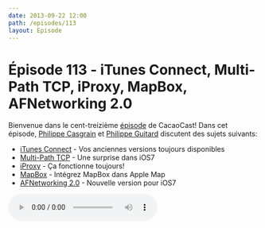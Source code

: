 ```yaml
---
date: 2013-09-22 12:00
path: /episodes/113
layout: Episode
---
```

# Épisode 113 - iTunes Connect, Multi-Path TCP, iProxy, MapBox, AFNetworking 2.0
<p>Bienvenue dans le cent-treizième <a href="https://cacaocast.com/media/cacaocast_113.mp3" title="CacaoCast Episode 113">épisode</a> de CacaoCast! Dans cet épisode, <a href="http://www.twitter.com/philippec" title="Philippe Casgrain sur Twitter">Philippe Casgrain</a> et <a href="http://www.twitter.com/philippeguitard" title="Philippe Guitard sur Twitter">Philippe Guitard</a> discutent des sujets suivants:</p>
<ul><li><a href="https://developer.apple.com/news/index.php?id=9182013a" title="iTunes Connect">iTunes Connect</a> - Vos anciennes versions toujours disponibles</li>
<li><a href="http://qz.com/126642/apples-ios7-includes-a-surprise-a-ticket-to-the-next-generation-of-the-internet/" title="Multi-Path TCP">Multi-Path TCP</a> - Une surprise dans iOS7</li>
<li><a href="http://cacaocast.com/post/19061249327/episode-27-iproxy-log4cocoa-bezipped-et-devinez" title="iProxy">iProxy</a> - Ça fonctionne toujours!</li>
<li><a href="http://www.mapbox.com/blog/ios7-mapbox/" title="MapBox">MapBox</a> - Intégrez MapBox dans Apple Map</li>
<li><a href="http://nshipster.com/afnetworking-2/" title="AFNetworking 2.0">AFNetworking 2.0</a> - Nouvelle version pour iOS7</li>
</ul>
<p><audio controls><source src="https://cacaocast.com/media/cacaocast_113.mp3" type="audio/mpeg"><source src="https://cacaocast.com/media/cacaocast_113.mp3" type="audio/mp4">Votre navigateur ne supporte pas l'élément audio / Your browser does not support the audio element.</audio></p>

